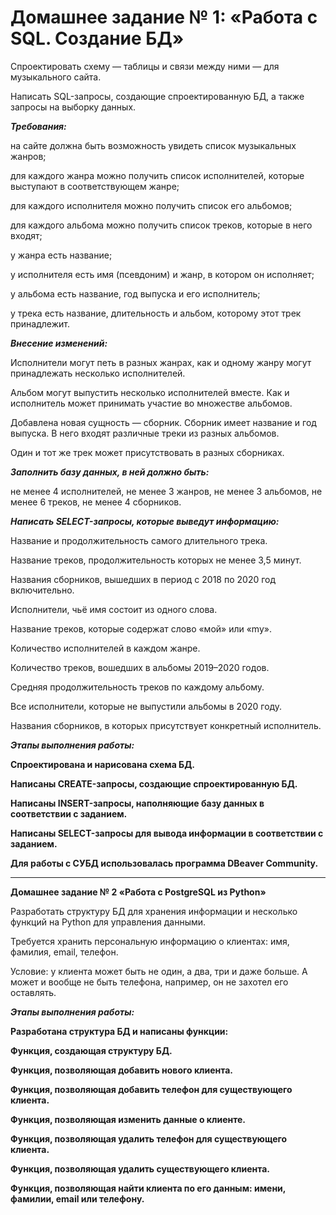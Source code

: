 # Домашнее задание № 1: «Работа с SQL. Создание БД»

Спроектировать схему — таблицы и связи между ними — для музыкального сайта.

Написать SQL-запросы, создающие спроектированную БД, а также запросы на выборку данных. 

***Требования:***

на сайте должна быть возможность увидеть список музыкальных жанров;

для каждого жанра можно получить список исполнителей, которые выступают в соответствующем жанре;

для каждого исполнителя можно получить список его альбомов;

для каждого альбома можно получить список треков, которые в него входят;

у жанра есть название;

у исполнителя есть имя (псевдоним) и жанр, в котором он исполняет;

у альбома есть название, год выпуска и его исполнитель;

у трека есть название, длительность и альбом, которому этот трек принадлежит.

***Внесение изменений:***

Исполнители могут петь в разных жанрах, как и одному жанру могут принадлежать несколько исполнителей.

Альбом могут выпустить несколько исполнителей вместе. Как и исполнитель может принимать участие во множестве альбомов.

Добавлена новая сущность — сборник. Сборник имеет название и год выпуска. В него входят различные треки из разных альбомов.

Один и тот же трек может присутствовать в разных сборниках.

***Заполнить базу данных, в ней должно быть:***

не менее 4 исполнителей,
не менее 3 жанров,
не менее 3 альбомов,
не менее 6 треков,
не менее 4 сборников.

***Написать SELECT-запросы, которые выведут информацию:***

Название и продолжительность самого длительного трека.

Название треков, продолжительность которых не менее 3,5 минут.

Названия сборников, вышедших в период с 2018 по 2020 год включительно.

Исполнители, чьё имя состоит из одного слова.

Название треков, которые содержат слово «мой» или «my».

Количество исполнителей в каждом жанре.

Количество треков, вошедших в альбомы 2019–2020 годов.

Средняя продолжительность треков по каждому альбому.

Все исполнители, которые не выпустили альбомы в 2020 году.

Названия сборников, в которых присутствует конкретный исполнитель.



***Этапы выполнения работы:***

**Спроектирована и нарисована схема БД.**

**Написаны CREATE-запросы, создающие спроектированную БД.** 

**Написаны INSERT-запросы, наполняющие базу данных в соответствии с заданием.**

**Написаны SELECT-запросы для вывода информации в соответствии с заданием.**

**Для работы с СУБД использовалась программа DBeaver Community.**

---

**Домашнее задание № 2 «Работа с PostgreSQL из Python»**

Разработать структуру БД для хранения информации и несколько функций на Python для управления данными.

Требуется хранить персональную информацию о клиентах:
имя,
фамилия,
email,
телефон.

Условие: у клиента может быть не один, а два, три и даже больше. А может и вообще не быть телефона, например, он не захотел его оставлять.


***Этапы выполнения работы:***

**Разработана структура БД и написаны функции:**

**Функция, создающая структуру БД.**

**Функция, позволяющая добавить нового клиента.**

**Функция, позволяющая добавить телефон для существующего клиента.**

**Функция, позволяющая изменить данные о клиенте.**

**Функция, позволяющая удалить телефон для существующего клиента.**

**Функция, позволяющая удалить существующего клиента.**

**Функция, позволяющая найти клиента по его данным: имени, фамилии, email или телефону.**
